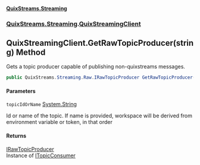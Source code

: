 #### [QuixStreams.Streaming](index.md 'index')
### [QuixStreams.Streaming](QuixStreams.Streaming.md 'QuixStreams.Streaming').[QuixStreamingClient](QuixStreamingClient.md 'QuixStreams.Streaming.QuixStreamingClient')

## QuixStreamingClient.GetRawTopicProducer(string) Method

Gets a topic producer capable of publishing non-quixstreams messages.

```csharp
public QuixStreams.Streaming.Raw.IRawTopicProducer GetRawTopicProducer(string topicIdOrName);
```
#### Parameters

<a name='QuixStreams.Streaming.QuixStreamingClient.GetRawTopicProducer(string).topicIdOrName'></a>

`topicIdOrName` [System.String](https://docs.microsoft.com/en-us/dotnet/api/System.String 'System.String')

Id or name of the topic. If name is provided, workspace will be derived from environment variable or token, in that order

#### Returns
[IRawTopicProducer](IRawTopicProducer.md 'QuixStreams.Streaming.Raw.IRawTopicProducer')  
Instance of [ITopicConsumer](ITopicConsumer.md 'QuixStreams.Streaming.ITopicConsumer')